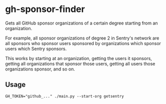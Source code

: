 <!--
© 2024 Vlad-Stefan Harbuz <vlad@vlad.website>

SPDX-License-Identifier: CC-BY-SA-4.0
-->

# gh-sponsor-finder

Gets all GitHub sponsor organizations of a certain degree starting from an
organization.

For example, all sponsor organizations of degree 2 in Sentry's network are all
sponsors who sponsor users sponsored by organizations which sponsor users which
Sentry sponsors.

This works by starting at an organization, getting the users it sponsors,
getting all organizations that sponsor those users, getting all users those
organizations sponsor, and so on.

## Usage

```
GH_TOKEN="github_..." ./main.py --start-org getsentry
```

